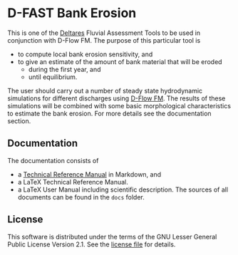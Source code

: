 # D-FAST Bank Erosion

This is one of the [Deltares](https://www.deltares.nl) Fluvial Assessment Tools to be used in conjunction with D-Flow FM.
The purpose of this particular tool is
* to compute local bank erosion sensitivity, and
* to give an estimate of the amount of bank material that will be eroded
    * during the first year, and
    * until equilibrium.

The user should carry out a number of steady state hydrodynamic simulations for different discharges using [D-Flow FM](https://www.deltares.nl/en/software/module/d-flow-flexible-mesh/).
The results of these simulations will be combined with some basic morphological characteristics to estimate the bank erosion.
For more details see the documentation section.

## Documentation

The documentation consists of
* a [Technical Reference Manual](docs/techref.md) in Markdown, and
* a LaTeX Technical Reference Manual.
* a LaTeX User Manual including scientific description.
  The sources of all documents can be found in the `docs` folder.

## License

This software is distributed under the terms of the GNU Lesser General Public License Version 2.1.
See the [license file](../LICENSE.md) for details.